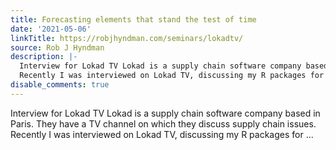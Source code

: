 ```yaml
---
title: Forecasting elements that stand the test of time
date: '2021-05-06'
linkTitle: https://robjhyndman.com/seminars/lokadtv/
source: Rob J Hyndman
description: |-
  Interview for Lokad TV Lokad is a supply chain software company based in Paris. They have a TV channel on which they discuss supply chain issues.
  Recently I was interviewed on Lokad TV, discussing my R packages for ...
disable_comments: true
---
```

Interview for Lokad TV Lokad is a supply chain software company based in Paris. They have a TV channel on which they discuss supply chain issues.
Recently I was interviewed on Lokad TV, discussing my R packages for ...